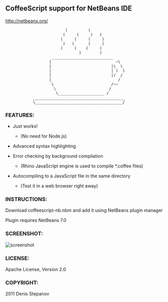 CoffeeScript support for NetBeans IDE
---------------------

http://netbeans.org/

                              )         )
                             (     (     )   (
                            (     (     (     )
                             )   (      )     )
                            (     )    (     (
                                    )        )
                        ___________________________
                       |                            ~\
                       |                          |\  \
                       |                          | )  )
                       |                          |/  /
                       |                             /
                        \                         /~~
                         \                       /
                          \____________________ /
                ________________________________________
                \______________________________________/

### FEATURES:

* Just works! 
   * (No need for Node.js)

* Advanced syntax highlighting 

* Error checking by background compilation
    * (Rhino JavaScript engine is used to compile *.coffee files)

* Autocompiling to a JavaScript file in the same directory
    * (Test it in a web browser right away)

### INSTRUCTIONS:

Download coffeescript-nb.nbm and add it using NetBeans plugin manager

Plugin requires NetBeans 7.0

### SCREENSHOT:

![screenshot](https://github.com/dstepanov/coffeescript-netbeans/raw/master/screenshot.png)

### LICENSE:

Apache License, Version 2.0

### COPYRIGHT:

2011 Denis Stepanov